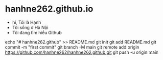# hanhne262.github.io
- hi, Tôi là Hạnh
- Tôi sống ở Hà Nội
- Tôi đang tìm hiểu Github

echo "# hanhne262.github" >> README.md
git init
git add README.md
git commit -m "first commit"
git branch -M main
git remote add origin https://github.com/hanhne262/hanhne262.github.git
git push -u origin main

